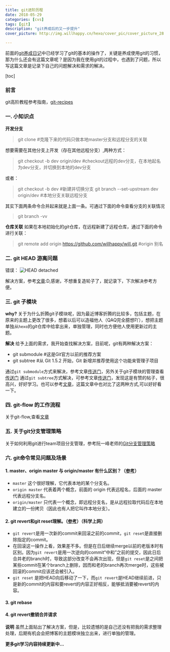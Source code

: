 ```yaml
---
title: git进阶历程
date: 2018-05-29
categories: [cvs]
tags: [git]
description: "git养成后的又一步提升"
cover_picture: http://img.willhappy.cn/hexo/cover_pic/cover_picture_28.jpg

---
```


前面的[git养成日记][1]中已经学习了git的基本的操作了，关键是养成使用git的习惯，那为什么还会有这篇文章呢？是因为我在使用git的过程中，也遇到了问题，所以写这篇文章是记录下自己的问题解决和需求的解决。

<!--more-->

[toc]

### 前言

git高阶教程参考指南，[git-recipes][10]

### 一. 小知识点
**开发分支**
> git clone  #克隆下来的代码只做本地master分支和远程分支的关联

想要需要在其他分支上开发（存在其他远程分支）,两种方式：

> git checkout -b dev origin/dev    #checkout远程的dev分支，在本地起名为dev分支，并切换到本地的dev分支

或者：
> git checkout -b dev #新建并切换分支
git branch --set-upstream dev origin/dev    #本地分支关联远程分支

其实下面两条命令合并起来就是上面一条。可通过下面的命令查看分支的关联情况
> git branch -vv

**仓库关联**
如果在本地初始化的git仓库，在远程新建了远程仓库，通过下面的命令进行关联：
> git remote add origin https://github.com/willhappy/will.git       #origin 别名

### 二. git HEAD 游离问题
错误：
![HEAD detached][2]

解决方案，参考[文章][3]:D,感谢，不想重复造轮子了，就记录下，下次解决参考方便。

### 三. git 子模块
**why?**
关于为什么折腾git子模块呢，因为最近博客折腾的比较多，包括主题，在原来的主题上更改了很多，想着以后可以造福他人（QAQ完全臆想吖），想把主题单独从`hexo`的git仓库中给拿出来，单独管理，同时也方便他人使用更新过的主题。

**解决**
给予上面的需求，我开始查找解决方案，目前呢，git有两种解决方案：
- git submodule       #这是Git官方以前的推荐方案
- git subtree         #从 Git 1.5.2 开始，Git 新增并推荐使用这个功能来管理子项目

通过`git submodule`方式来解决，参考文章[传送门][4]，另外关于git子模块的管理查看[传送门][5]
通过`git subtree`方式解决，可参考文章[传送门][6]，发现这是有赞的帖子，很高兴，好好学习。也可以参考[文章][7]，这篇文章中也对比了这两种方式,可以好好看一下。

### 四. git-flow 的工作流程
关于git-flow,查看[文章][8]

### 五. 关于git分支管理策略 
关于如何利用git进行team项目分支管理，参考阮一峰老师的[Git分支管理策略][9]

### 六. git命令常见问题及场景

#### 1. master、origin master 与 origin/master 有什么区别？（[参考][11]）
- `master` 这个很好理解，它代表本地的某个分支名。
- `origin master` 代表着两个概念，前面的 origin 代表远程名，后面的 master 代表远程分支名。
- `origin/master` 只代表一个概念，即远程分支名，是从远程拉取代码后在本地建立的一份拷贝（因此也有人把它叫作本地分支）。

#### 2. git revert和git reset理解。（[参考][12]）（科学上网）
- `git revert`是用一次新的commit来回滚之前的commit，`git reset`是直接删除指定的commit。
- 在回滚这一操作上看，效果差不多。但是在日后继续merge以前的老版本时有区别。因为`git revert`是用一次逆向的commit“中和”之前的提交，因此日后合并老的branch时，导致这部分改变不会再次出现，但是`git reset`是之间把某些commit在某个branch上删除，因而和老的branch再次merge时，这些被回滚的commit应该还会被引入。
- `git reset` 是把HEAD向后移动了一下，而`git revert`是HEAD继续前进，只是新的commit的内容和要revert的内容正好相反，能够抵消要被revert的内容。

#### 3. git rebase

#### 4. git revert撤销合并请求

**说明**
虽然上面贴出了解决方案，但是，比较遗憾的是自己还没有把我的需求整理处理，后期有机会会把博客的主题模块独立出来，进行单独的管理。

**更多git学习内容持续更新中...**


[1]: http://blog.willhappy.cn/2018/04/26/22_2018-04-26_git%E5%85%BB%E6%88%90%E6%97%A5%E8%AE%B0/
[2]: http://img.willhappy.cn/18-5-9/54275503.jpg
[3]: https://blog.csdn.net/u011240877/article/details/76273335
[4]: https://blessing.studio/splitting-a-subfolder-out-into-a-new-git-repository/
[5]: http://imtianx.cn/2018/03/08/git_submodule/
[6]: https://tech.youzan.com/git-subtree/
[7]: https://blog.csdn.net/gatieme/article/details/64212666
[8]: https://www.git-tower.com/learn/git/ebook/cn/command-line/advanced-topics/git-flow#start
[9]: http://www.ruanyifeng.com/blog/2012/07/git.html
[10]: https://github.com/geeeeeeeeek/git-recipes
[11]: https://blog.twofei.com/695/
[12]: https://goo.gl/fgWC1G